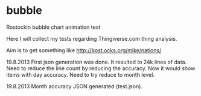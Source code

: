 bubble
======

Rostockin bubble chart animation test

Here I will collect my tests regarding Thingiverse.com thing analysis. 

Aim is to get something like http://bost.ocks.org/mike/nations/

19.8.2013
First json generation was done. It resulted to 24k lines of data. Need to reduce the line count by 
reducing the accuracy. Now it would show items with day accuracy. Need to try reduce to month level. 

19.8.2013
Month accuracy JSON generated (test.json). 

